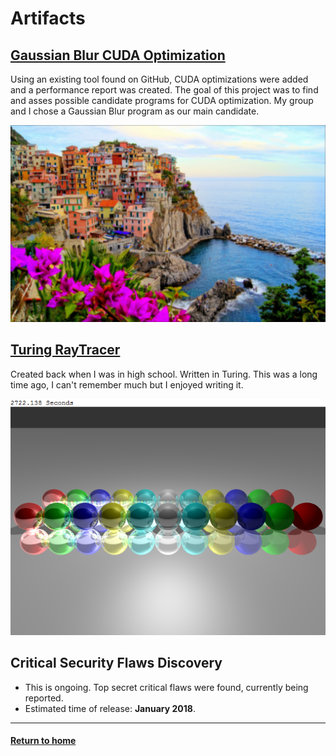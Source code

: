 
# Artifacts
## [Gaussian Blur CUDA Optimization](https://wiki.cdot.senecacollege.ca/wiki/BETTERRED)
Using an existing tool found on GitHub, CUDA optimizations were added and a performance report was created.
The goal of this project was to find and asses possible candidate programs for CUDA optimization.
My group and I chose a Gaussian Blur program as our main candidate.

![Example Pic Gaussian Blur](GaussianBlurCUDA/Cinque_terre_BLURRED.jpg "This is what a blurred picture looks like")

## [Turing RayTracer](RayTracer)
Created back when I was in high school.  Written in Turing.
This was a long time ago, I can't remember much but I enjoyed writing it.
  
![Example Pic Raytrace](RayTracer/example.png "This is a rendered image")
  
## Critical Security Flaws Discovery
  * This is ongoing.  Top secret critical flaws were found, currently being reported.
  * Estimated time of release: **January 2018**.    

----
#### [Return to home](https://github.com/jryga/Portfolio)
